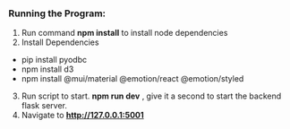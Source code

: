 ### Running the Program:
1. Run command **npm install** to install node dependencies
2. Install Dependencies
  - pip install pyodbc
  - npm install d3
  - npm install @mui/material @emotion/react @emotion/styled
3. Run script to start. **npm run dev** , give it a second to start the backend flask server.
4. Navigate to **http://127.0.0.1:5001**
